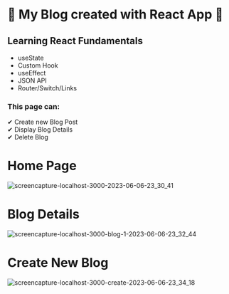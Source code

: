 #  🌟 My Blog created with React App 🌟
## Learning React Fundamentals
- useState
- Custom Hook
- useEffect
- JSON API
- Router/Switch/Links

### This page can:
✔ Create new Blog Post <br>
✔ Display Blog Details <br>
✔ Delete Blog <br>


# Home Page
![screencapture-localhost-3000-2023-06-06-23_30_41](https://github.com/Paowiee16/pao-blog/assets/102236303/80fd12c9-48d6-4677-b4bf-154b3e3be49e)

# Blog Details
![screencapture-localhost-3000-blog-1-2023-06-06-23_32_44](https://github.com/Paowiee16/pao-blog/assets/102236303/9ef6ad71-f25d-4099-8c90-b2b1b486a548)

# Create New Blog
![screencapture-localhost-3000-create-2023-06-06-23_34_18](https://github.com/Paowiee16/pao-blog/assets/102236303/7177cb00-3c5f-4dee-86d9-973cd738e042)
